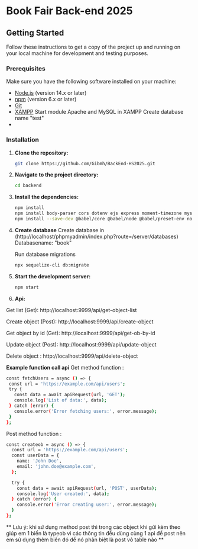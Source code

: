 # Book Fair Back-end 2025

## Getting Started

Follow these instructions to get a copy of the project up and running on your local machine for development and testing purposes.

### Prerequisites

Make sure you have the following software installed on your machine:

- [Node.js](https://nodejs.org/) (version 14.x or later)
- [npm](https://www.npmjs.com/) (version 6.x or later)
- [Git](https://git-scm.com/)
- [XAMPP](https://www.apachefriends.org/download.html)
  Start module Apache and MySQL in XAMPP
  Create database name "test"
-

### Installation

1. **Clone the repository:**

   ```sh
   git clone https://github.com/Gibmh/BackEnd-HS2025.git
   ```

2. **Navigate to the project directory:**

   ```sh
   cd backend
   ```

3. **Install the dependencies:**

   ```sh
   npm install
   npm install body-parser cors dotenv ejs express moment-timezone mysql2 sequelize
   npm install --save-dev @babel/core @babel/node @babel/preset-env nodemon sequelize-cli
   ```

4. **Create database**
   Create database in (http://localhost/phpmyadmin/index.php?route=/server/databases) Databasename: "book"

   Run database migrations

   ```sh
   npx sequelize-cli db:migrate
   ```

5. **Start the development server:**

   ```sh
   npm start
   ```

6. **Api:**

Get list (Get): http://localhost:9999/api/get-object-list

Create object (Post): http://localhost:9999/api/create-object

Get object by id (Get): http://localhost:9999/api/get-ob-by-id

Update object (Post): http://localhost:9999/api/update-object

Delete object : http://localhost:9999/api/delete-object

**Example function call api**
Get method function :

```sh
const fetchUsers = async () => {
 const url = 'https://example.com/api/users';
 try {
   const data = await apiRequest(url, 'GET');
   console.log('List of data:', data);
 } catch (error) {
   console.error('Error fetching users:', error.message);
 }
};
```

Post method function :

```sh
const createob = async () => {
  const url = 'https://example.com/api/users';
  const userData = {
    name: 'John Doe',
    email: 'john.doe@example.com',
  };

  try {
    const data = await apiRequest(url, 'POST', userData);
    console.log('User created:', data);
  } catch (error) {
    console.error('Error creating user:', error.message);
  }
};
```

** Lưu ý: khi sử dụng method post thì trong các object khi gửi kèm theo giúp em 1 biến là typeob vì các thông tin đều dùng cùng 1 api để post nên em sử dụng thêm biến đó để nó phân biệt là post vô table nào **
